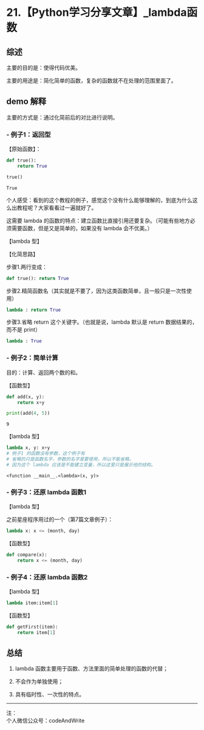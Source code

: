 
# 21.【Python学习分享文章】_lambda函数

## 综述

主要的目的是：使得代码优美。

主要的用途是：简化简单的函数，复杂的函数就不在处理的范围里面了。

## demo 解释

主要的方式是：通过化简前后的对比进行说明。

### - 例子1：返回型

【原始函数】：


```python
def true():
    return True

true()
```




    True



个人感受：看到的这个教程的例子，感觉这个没有什么能够理解的，到底为什么这么出教程呢？大家看看过一遍就好了。

这需要 lambda 的函数的特点：建立函数比直接引用还要复杂。（可能有些地方必须需要函数，但是又是简单的，如果没有 lambda 会不优美。）

【lambda 型】

【化简思路】

步骤1.两行变成：


```python
def true(): return True
```

步骤2.精简函数名（其实就是不要了，因为这类函数简单，且一般只是一次性使用）


```python
lambda : return True
```

步骤3.省略 return 这个关键字。（也就是说，lambda 默认是 return 数据结果的，而不是 print）


```python
lambda : True
```

### - 例子2：简单计算

目的：计算、返回两个数的和。

【函数型】


```python
def add(x, y):
    return x+y

print(add(4, 5))
```

    9
    

【lambda 型】


```python
lambda x, y: x+y
# 例子1 的函数没有参数，这个例子有
# 省略的只是函数名字，参数的名字是要使用，所以不能省略。
# 因为这个 lambda 应该是不能建立变量，所以这里只是展示他的结构。
```




    <function __main__.<lambda>(x, y)>



### - 例子3：还原 lambda 函数1

【lambda 型】

之前星座程序用过的一个（第7篇文章例子）：


```python
lambda x: x <= (month, day)
```

【函数型】


```python
def compare(x):
    return x <= (month, day)
```

### - 例子4：还原 lambda 函数2

【lambda 型】


```python
lambda item:item[1]
```

【函数型】


```python
def getFirst(item):
    return item[1]
```

## 总结

1. lambda 函数主要用于函数、方法里面的简单处理的函数的代替；

2. 不会作为单独使用；

3. 具有临时性、一次性的特点。

---
注：  
个人微信公众号：codeAndWrite
